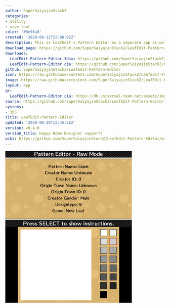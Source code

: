 ```yaml
---
author: SuperSaiyajinStackZ
categories:
- utility
- save-tool
color: '#8e98a8'
created: '2020-08-12T22:06:02Z'
description: This is LeafEdit's Pattern Editor as a separate app as well!
download_page: https://github.com/SuperSaiyajinStackZ/LeafEdit-Pattern-Editor/releases/tag/v0.4.0
downloads:
  LeafEdit-Pattern-Editor.3dsx: https://github.com/SuperSaiyajinStackZ/LeafEdit-Pattern-Editor/releases/download/v0.4.0/LeafEdit-Pattern-Editor.3dsx
  LeafEdit-Pattern-Editor.cia: https://github.com/SuperSaiyajinStackZ/LeafEdit-Pattern-Editor/releases/download/v0.4.0/LeafEdit-Pattern-Editor.cia
github: SuperSaiyajinStackZ/LeafEdit-Pattern-Editor
icon: https://raw.githubusercontent.com/SuperSaiyajinStackZ/LeafEdit-Pattern-Editor/master/app/icon.png
image: https://raw.githubusercontent.com/SuperSaiyajinStackZ/LeafEdit-Pattern-Editor/master/app/banner.png
layout: app
qr:
  LeafEdit-Pattern-Editor.cia: https://db.universal-team.net/assets/images/qr/leafedit-pattern-editor.cia.png
source: https://github.com/SuperSaiyajinStackZ/LeafEdit-Pattern-Editor
systems:
- 3DS
title: LeafEdit-Pattern-Editor
updated: '2020-08-29T12:45:26Z'
version: v0.4.0
version_title: Happy Home Designer support!
wiki: https://github.com/SuperSaiyajinStackZ/LeafEdit-Pattern-Editor/wiki
---
```

![The editing screen](https://github.com/SuperSaiyajinStackZ/LeafEdit-Pattern-Editor/blob/master/screenshots/main.png?raw=true)
